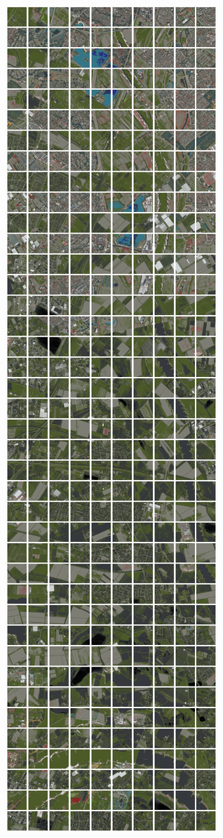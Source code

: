 <html>
<div>
<img src="https://github.com/HakkaTjakka/NL_TILE_MAP/blob/main/18/629/-1039/r.6290.-10390.png" height="44" width="44">
<img src="https://github.com/HakkaTjakka/NL_TILE_MAP/blob/main/18/629/-1039/r.6291.-10390.png" height="44" width="44">
<img src="https://github.com/HakkaTjakka/NL_TILE_MAP/blob/main/18/629/-1039/r.6292.-10390.png" height="44" width="44">
<img src="https://github.com/HakkaTjakka/NL_TILE_MAP/blob/main/18/629/-1039/r.6293.-10390.png" height="44" width="44">
<img src="https://github.com/HakkaTjakka/NL_TILE_MAP/blob/main/18/629/-1039/r.6294.-10390.png" height="44" width="44">
<img src="https://github.com/HakkaTjakka/NL_TILE_MAP/blob/main/18/629/-1039/r.6295.-10390.png" height="44" width="44">
<img src="https://github.com/HakkaTjakka/NL_TILE_MAP/blob/main/18/629/-1039/r.6296.-10390.png" height="44" width="44">
<img src="https://github.com/HakkaTjakka/NL_TILE_MAP/blob/main/18/629/-1039/r.6297.-10390.png" height="44" width="44">
<img src="https://github.com/HakkaTjakka/NL_TILE_MAP/blob/main/18/629/-1039/r.6298.-10390.png" height="44" width="44">
<img src="https://github.com/HakkaTjakka/NL_TILE_MAP/blob/main/18/629/-1039/r.6299.-10390.png" height="44" width="44">
<img src="https://github.com/HakkaTjakka/NL_TILE_MAP/blob/main/18/630/-1039/r.6300.-10390.png" height="44" width="44">
<img src="https://github.com/HakkaTjakka/NL_TILE_MAP/blob/main/18/630/-1039/r.6301.-10390.png" height="44" width="44">
<img src="https://github.com/HakkaTjakka/NL_TILE_MAP/blob/main/18/630/-1039/r.6302.-10390.png" height="44" width="44">
<img src="https://github.com/HakkaTjakka/NL_TILE_MAP/blob/main/18/630/-1039/r.6303.-10390.png" height="44" width="44">
<img src="https://github.com/HakkaTjakka/NL_TILE_MAP/blob/main/18/630/-1039/r.6304.-10390.png" height="44" width="44">
<img src="https://github.com/HakkaTjakka/NL_TILE_MAP/blob/main/18/630/-1039/r.6305.-10390.png" height="44" width="44">
<img src="https://github.com/HakkaTjakka/NL_TILE_MAP/blob/main/18/630/-1039/r.6306.-10390.png" height="44" width="44">
<img src="https://github.com/HakkaTjakka/NL_TILE_MAP/blob/main/18/630/-1039/r.6307.-10390.png" height="44" width="44">
<img src="https://github.com/HakkaTjakka/NL_TILE_MAP/blob/main/18/630/-1039/r.6308.-10390.png" height="44" width="44">
<img src="https://github.com/HakkaTjakka/NL_TILE_MAP/blob/main/18/630/-1039/r.6309.-10390.png" height="44" width="44">
<br>
<img src="https://github.com/HakkaTjakka/NL_TILE_MAP/blob/main/18/629/-1039/r.6290.-10389.png" height="44" width="44">
<img src="https://github.com/HakkaTjakka/NL_TILE_MAP/blob/main/18/629/-1039/r.6291.-10389.png" height="44" width="44">
<img src="https://github.com/HakkaTjakka/NL_TILE_MAP/blob/main/18/629/-1039/r.6292.-10389.png" height="44" width="44">
<img src="https://github.com/HakkaTjakka/NL_TILE_MAP/blob/main/18/629/-1039/r.6293.-10389.png" height="44" width="44">
<img src="https://github.com/HakkaTjakka/NL_TILE_MAP/blob/main/18/629/-1039/r.6294.-10389.png" height="44" width="44">
<img src="https://github.com/HakkaTjakka/NL_TILE_MAP/blob/main/18/629/-1039/r.6295.-10389.png" height="44" width="44">
<img src="https://github.com/HakkaTjakka/NL_TILE_MAP/blob/main/18/629/-1039/r.6296.-10389.png" height="44" width="44">
<img src="https://github.com/HakkaTjakka/NL_TILE_MAP/blob/main/18/629/-1039/r.6297.-10389.png" height="44" width="44">
<img src="https://github.com/HakkaTjakka/NL_TILE_MAP/blob/main/18/629/-1039/r.6298.-10389.png" height="44" width="44">
<img src="https://github.com/HakkaTjakka/NL_TILE_MAP/blob/main/18/629/-1039/r.6299.-10389.png" height="44" width="44">
<img src="https://github.com/HakkaTjakka/NL_TILE_MAP/blob/main/18/630/-1039/r.6300.-10389.png" height="44" width="44">
<img src="https://github.com/HakkaTjakka/NL_TILE_MAP/blob/main/18/630/-1039/r.6301.-10389.png" height="44" width="44">
<img src="https://github.com/HakkaTjakka/NL_TILE_MAP/blob/main/18/630/-1039/r.6302.-10389.png" height="44" width="44">
<img src="https://github.com/HakkaTjakka/NL_TILE_MAP/blob/main/18/630/-1039/r.6303.-10389.png" height="44" width="44">
<img src="https://github.com/HakkaTjakka/NL_TILE_MAP/blob/main/18/630/-1039/r.6304.-10389.png" height="44" width="44">
<img src="https://github.com/HakkaTjakka/NL_TILE_MAP/blob/main/18/630/-1039/r.6305.-10389.png" height="44" width="44">
<img src="https://github.com/HakkaTjakka/NL_TILE_MAP/blob/main/18/630/-1039/r.6306.-10389.png" height="44" width="44">
<img src="https://github.com/HakkaTjakka/NL_TILE_MAP/blob/main/18/630/-1039/r.6307.-10389.png" height="44" width="44">
<img src="https://github.com/HakkaTjakka/NL_TILE_MAP/blob/main/18/630/-1039/r.6308.-10389.png" height="44" width="44">
<img src="https://github.com/HakkaTjakka/NL_TILE_MAP/blob/main/18/630/-1039/r.6309.-10389.png" height="44" width="44">
<br>
<img src="https://github.com/HakkaTjakka/NL_TILE_MAP/blob/main/18/629/-1039/r.6290.-10388.png" height="44" width="44">
<img src="https://github.com/HakkaTjakka/NL_TILE_MAP/blob/main/18/629/-1039/r.6291.-10388.png" height="44" width="44">
<img src="https://github.com/HakkaTjakka/NL_TILE_MAP/blob/main/18/629/-1039/r.6292.-10388.png" height="44" width="44">
<img src="https://github.com/HakkaTjakka/NL_TILE_MAP/blob/main/18/629/-1039/r.6293.-10388.png" height="44" width="44">
<img src="https://github.com/HakkaTjakka/NL_TILE_MAP/blob/main/18/629/-1039/r.6294.-10388.png" height="44" width="44">
<img src="https://github.com/HakkaTjakka/NL_TILE_MAP/blob/main/18/629/-1039/r.6295.-10388.png" height="44" width="44">
<img src="https://github.com/HakkaTjakka/NL_TILE_MAP/blob/main/18/629/-1039/r.6296.-10388.png" height="44" width="44">
<img src="https://github.com/HakkaTjakka/NL_TILE_MAP/blob/main/18/629/-1039/r.6297.-10388.png" height="44" width="44">
<img src="https://github.com/HakkaTjakka/NL_TILE_MAP/blob/main/18/629/-1039/r.6298.-10388.png" height="44" width="44">
<img src="https://github.com/HakkaTjakka/NL_TILE_MAP/blob/main/18/629/-1039/r.6299.-10388.png" height="44" width="44">
<img src="https://github.com/HakkaTjakka/NL_TILE_MAP/blob/main/18/630/-1039/r.6300.-10388.png" height="44" width="44">
<img src="https://github.com/HakkaTjakka/NL_TILE_MAP/blob/main/18/630/-1039/r.6301.-10388.png" height="44" width="44">
<img src="https://github.com/HakkaTjakka/NL_TILE_MAP/blob/main/18/630/-1039/r.6302.-10388.png" height="44" width="44">
<img src="https://github.com/HakkaTjakka/NL_TILE_MAP/blob/main/18/630/-1039/r.6303.-10388.png" height="44" width="44">
<img src="https://github.com/HakkaTjakka/NL_TILE_MAP/blob/main/18/630/-1039/r.6304.-10388.png" height="44" width="44">
<img src="https://github.com/HakkaTjakka/NL_TILE_MAP/blob/main/18/630/-1039/r.6305.-10388.png" height="44" width="44">
<img src="https://github.com/HakkaTjakka/NL_TILE_MAP/blob/main/18/630/-1039/r.6306.-10388.png" height="44" width="44">
<img src="https://github.com/HakkaTjakka/NL_TILE_MAP/blob/main/18/630/-1039/r.6307.-10388.png" height="44" width="44">
<img src="https://github.com/HakkaTjakka/NL_TILE_MAP/blob/main/18/630/-1039/r.6308.-10388.png" height="44" width="44">
<img src="https://github.com/HakkaTjakka/NL_TILE_MAP/blob/main/18/630/-1039/r.6309.-10388.png" height="44" width="44">
<br>
<img src="https://github.com/HakkaTjakka/NL_TILE_MAP/blob/main/18/629/-1039/r.6290.-10387.png" height="44" width="44">
<img src="https://github.com/HakkaTjakka/NL_TILE_MAP/blob/main/18/629/-1039/r.6291.-10387.png" height="44" width="44">
<img src="https://github.com/HakkaTjakka/NL_TILE_MAP/blob/main/18/629/-1039/r.6292.-10387.png" height="44" width="44">
<img src="https://github.com/HakkaTjakka/NL_TILE_MAP/blob/main/18/629/-1039/r.6293.-10387.png" height="44" width="44">
<img src="https://github.com/HakkaTjakka/NL_TILE_MAP/blob/main/18/629/-1039/r.6294.-10387.png" height="44" width="44">
<img src="https://github.com/HakkaTjakka/NL_TILE_MAP/blob/main/18/629/-1039/r.6295.-10387.png" height="44" width="44">
<img src="https://github.com/HakkaTjakka/NL_TILE_MAP/blob/main/18/629/-1039/r.6296.-10387.png" height="44" width="44">
<img src="https://github.com/HakkaTjakka/NL_TILE_MAP/blob/main/18/629/-1039/r.6297.-10387.png" height="44" width="44">
<img src="https://github.com/HakkaTjakka/NL_TILE_MAP/blob/main/18/629/-1039/r.6298.-10387.png" height="44" width="44">
<img src="https://github.com/HakkaTjakka/NL_TILE_MAP/blob/main/18/629/-1039/r.6299.-10387.png" height="44" width="44">
<img src="https://github.com/HakkaTjakka/NL_TILE_MAP/blob/main/18/630/-1039/r.6300.-10387.png" height="44" width="44">
<img src="https://github.com/HakkaTjakka/NL_TILE_MAP/blob/main/18/630/-1039/r.6301.-10387.png" height="44" width="44">
<img src="https://github.com/HakkaTjakka/NL_TILE_MAP/blob/main/18/630/-1039/r.6302.-10387.png" height="44" width="44">
<img src="https://github.com/HakkaTjakka/NL_TILE_MAP/blob/main/18/630/-1039/r.6303.-10387.png" height="44" width="44">
<img src="https://github.com/HakkaTjakka/NL_TILE_MAP/blob/main/18/630/-1039/r.6304.-10387.png" height="44" width="44">
<img src="https://github.com/HakkaTjakka/NL_TILE_MAP/blob/main/18/630/-1039/r.6305.-10387.png" height="44" width="44">
<img src="https://github.com/HakkaTjakka/NL_TILE_MAP/blob/main/18/630/-1039/r.6306.-10387.png" height="44" width="44">
<img src="https://github.com/HakkaTjakka/NL_TILE_MAP/blob/main/18/630/-1039/r.6307.-10387.png" height="44" width="44">
<img src="https://github.com/HakkaTjakka/NL_TILE_MAP/blob/main/18/630/-1039/r.6308.-10387.png" height="44" width="44">
<img src="https://github.com/HakkaTjakka/NL_TILE_MAP/blob/main/18/630/-1039/r.6309.-10387.png" height="44" width="44">
<br>
<img src="https://github.com/HakkaTjakka/NL_TILE_MAP/blob/main/18/629/-1039/r.6290.-10386.png" height="44" width="44">
<img src="https://github.com/HakkaTjakka/NL_TILE_MAP/blob/main/18/629/-1039/r.6291.-10386.png" height="44" width="44">
<img src="https://github.com/HakkaTjakka/NL_TILE_MAP/blob/main/18/629/-1039/r.6292.-10386.png" height="44" width="44">
<img src="https://github.com/HakkaTjakka/NL_TILE_MAP/blob/main/18/629/-1039/r.6293.-10386.png" height="44" width="44">
<img src="https://github.com/HakkaTjakka/NL_TILE_MAP/blob/main/18/629/-1039/r.6294.-10386.png" height="44" width="44">
<img src="https://github.com/HakkaTjakka/NL_TILE_MAP/blob/main/18/629/-1039/r.6295.-10386.png" height="44" width="44">
<img src="https://github.com/HakkaTjakka/NL_TILE_MAP/blob/main/18/629/-1039/r.6296.-10386.png" height="44" width="44">
<img src="https://github.com/HakkaTjakka/NL_TILE_MAP/blob/main/18/629/-1039/r.6297.-10386.png" height="44" width="44">
<img src="https://github.com/HakkaTjakka/NL_TILE_MAP/blob/main/18/629/-1039/r.6298.-10386.png" height="44" width="44">
<img src="https://github.com/HakkaTjakka/NL_TILE_MAP/blob/main/18/629/-1039/r.6299.-10386.png" height="44" width="44">
<img src="https://github.com/HakkaTjakka/NL_TILE_MAP/blob/main/18/630/-1039/r.6300.-10386.png" height="44" width="44">
<img src="https://github.com/HakkaTjakka/NL_TILE_MAP/blob/main/18/630/-1039/r.6301.-10386.png" height="44" width="44">
<img src="https://github.com/HakkaTjakka/NL_TILE_MAP/blob/main/18/630/-1039/r.6302.-10386.png" height="44" width="44">
<img src="https://github.com/HakkaTjakka/NL_TILE_MAP/blob/main/18/630/-1039/r.6303.-10386.png" height="44" width="44">
<img src="https://github.com/HakkaTjakka/NL_TILE_MAP/blob/main/18/630/-1039/r.6304.-10386.png" height="44" width="44">
<img src="https://github.com/HakkaTjakka/NL_TILE_MAP/blob/main/18/630/-1039/r.6305.-10386.png" height="44" width="44">
<img src="https://github.com/HakkaTjakka/NL_TILE_MAP/blob/main/18/630/-1039/r.6306.-10386.png" height="44" width="44">
<img src="https://github.com/HakkaTjakka/NL_TILE_MAP/blob/main/18/630/-1039/r.6307.-10386.png" height="44" width="44">
<img src="https://github.com/HakkaTjakka/NL_TILE_MAP/blob/main/18/630/-1039/r.6308.-10386.png" height="44" width="44">
<img src="https://github.com/HakkaTjakka/NL_TILE_MAP/blob/main/18/630/-1039/r.6309.-10386.png" height="44" width="44">
<br>
<img src="https://github.com/HakkaTjakka/NL_TILE_MAP/blob/main/18/629/-1039/r.6290.-10385.png" height="44" width="44">
<img src="https://github.com/HakkaTjakka/NL_TILE_MAP/blob/main/18/629/-1039/r.6291.-10385.png" height="44" width="44">
<img src="https://github.com/HakkaTjakka/NL_TILE_MAP/blob/main/18/629/-1039/r.6292.-10385.png" height="44" width="44">
<img src="https://github.com/HakkaTjakka/NL_TILE_MAP/blob/main/18/629/-1039/r.6293.-10385.png" height="44" width="44">
<img src="https://github.com/HakkaTjakka/NL_TILE_MAP/blob/main/18/629/-1039/r.6294.-10385.png" height="44" width="44">
<img src="https://github.com/HakkaTjakka/NL_TILE_MAP/blob/main/18/629/-1039/r.6295.-10385.png" height="44" width="44">
<img src="https://github.com/HakkaTjakka/NL_TILE_MAP/blob/main/18/629/-1039/r.6296.-10385.png" height="44" width="44">
<img src="https://github.com/HakkaTjakka/NL_TILE_MAP/blob/main/18/629/-1039/r.6297.-10385.png" height="44" width="44">
<img src="https://github.com/HakkaTjakka/NL_TILE_MAP/blob/main/18/629/-1039/r.6298.-10385.png" height="44" width="44">
<img src="https://github.com/HakkaTjakka/NL_TILE_MAP/blob/main/18/629/-1039/r.6299.-10385.png" height="44" width="44">
<img src="https://github.com/HakkaTjakka/NL_TILE_MAP/blob/main/18/630/-1039/r.6300.-10385.png" height="44" width="44">
<img src="https://github.com/HakkaTjakka/NL_TILE_MAP/blob/main/18/630/-1039/r.6301.-10385.png" height="44" width="44">
<img src="https://github.com/HakkaTjakka/NL_TILE_MAP/blob/main/18/630/-1039/r.6302.-10385.png" height="44" width="44">
<img src="https://github.com/HakkaTjakka/NL_TILE_MAP/blob/main/18/630/-1039/r.6303.-10385.png" height="44" width="44">
<img src="https://github.com/HakkaTjakka/NL_TILE_MAP/blob/main/18/630/-1039/r.6304.-10385.png" height="44" width="44">
<img src="https://github.com/HakkaTjakka/NL_TILE_MAP/blob/main/18/630/-1039/r.6305.-10385.png" height="44" width="44">
<img src="https://github.com/HakkaTjakka/NL_TILE_MAP/blob/main/18/630/-1039/r.6306.-10385.png" height="44" width="44">
<img src="https://github.com/HakkaTjakka/NL_TILE_MAP/blob/main/18/630/-1039/r.6307.-10385.png" height="44" width="44">
<img src="https://github.com/HakkaTjakka/NL_TILE_MAP/blob/main/18/630/-1039/r.6308.-10385.png" height="44" width="44">
<img src="https://github.com/HakkaTjakka/NL_TILE_MAP/blob/main/18/630/-1039/r.6309.-10385.png" height="44" width="44">
<br>
<img src="https://github.com/HakkaTjakka/NL_TILE_MAP/blob/main/18/629/-1039/r.6290.-10384.png" height="44" width="44">
<img src="https://github.com/HakkaTjakka/NL_TILE_MAP/blob/main/18/629/-1039/r.6291.-10384.png" height="44" width="44">
<img src="https://github.com/HakkaTjakka/NL_TILE_MAP/blob/main/18/629/-1039/r.6292.-10384.png" height="44" width="44">
<img src="https://github.com/HakkaTjakka/NL_TILE_MAP/blob/main/18/629/-1039/r.6293.-10384.png" height="44" width="44">
<img src="https://github.com/HakkaTjakka/NL_TILE_MAP/blob/main/18/629/-1039/r.6294.-10384.png" height="44" width="44">
<img src="https://github.com/HakkaTjakka/NL_TILE_MAP/blob/main/18/629/-1039/r.6295.-10384.png" height="44" width="44">
<img src="https://github.com/HakkaTjakka/NL_TILE_MAP/blob/main/18/629/-1039/r.6296.-10384.png" height="44" width="44">
<img src="https://github.com/HakkaTjakka/NL_TILE_MAP/blob/main/18/629/-1039/r.6297.-10384.png" height="44" width="44">
<img src="https://github.com/HakkaTjakka/NL_TILE_MAP/blob/main/18/629/-1039/r.6298.-10384.png" height="44" width="44">
<img src="https://github.com/HakkaTjakka/NL_TILE_MAP/blob/main/18/629/-1039/r.6299.-10384.png" height="44" width="44">
<img src="https://github.com/HakkaTjakka/NL_TILE_MAP/blob/main/18/630/-1039/r.6300.-10384.png" height="44" width="44">
<img src="https://github.com/HakkaTjakka/NL_TILE_MAP/blob/main/18/630/-1039/r.6301.-10384.png" height="44" width="44">
<img src="https://github.com/HakkaTjakka/NL_TILE_MAP/blob/main/18/630/-1039/r.6302.-10384.png" height="44" width="44">
<img src="https://github.com/HakkaTjakka/NL_TILE_MAP/blob/main/18/630/-1039/r.6303.-10384.png" height="44" width="44">
<img src="https://github.com/HakkaTjakka/NL_TILE_MAP/blob/main/18/630/-1039/r.6304.-10384.png" height="44" width="44">
<img src="https://github.com/HakkaTjakka/NL_TILE_MAP/blob/main/18/630/-1039/r.6305.-10384.png" height="44" width="44">
<img src="https://github.com/HakkaTjakka/NL_TILE_MAP/blob/main/18/630/-1039/r.6306.-10384.png" height="44" width="44">
<img src="https://github.com/HakkaTjakka/NL_TILE_MAP/blob/main/18/630/-1039/r.6307.-10384.png" height="44" width="44">
<img src="https://github.com/HakkaTjakka/NL_TILE_MAP/blob/main/18/630/-1039/r.6308.-10384.png" height="44" width="44">
<img src="https://github.com/HakkaTjakka/NL_TILE_MAP/blob/main/18/630/-1039/r.6309.-10384.png" height="44" width="44">
<br>
<img src="https://github.com/HakkaTjakka/NL_TILE_MAP/blob/main/18/629/-1039/r.6290.-10383.png" height="44" width="44">
<img src="https://github.com/HakkaTjakka/NL_TILE_MAP/blob/main/18/629/-1039/r.6291.-10383.png" height="44" width="44">
<img src="https://github.com/HakkaTjakka/NL_TILE_MAP/blob/main/18/629/-1039/r.6292.-10383.png" height="44" width="44">
<img src="https://github.com/HakkaTjakka/NL_TILE_MAP/blob/main/18/629/-1039/r.6293.-10383.png" height="44" width="44">
<img src="https://github.com/HakkaTjakka/NL_TILE_MAP/blob/main/18/629/-1039/r.6294.-10383.png" height="44" width="44">
<img src="https://github.com/HakkaTjakka/NL_TILE_MAP/blob/main/18/629/-1039/r.6295.-10383.png" height="44" width="44">
<img src="https://github.com/HakkaTjakka/NL_TILE_MAP/blob/main/18/629/-1039/r.6296.-10383.png" height="44" width="44">
<img src="https://github.com/HakkaTjakka/NL_TILE_MAP/blob/main/18/629/-1039/r.6297.-10383.png" height="44" width="44">
<img src="https://github.com/HakkaTjakka/NL_TILE_MAP/blob/main/18/629/-1039/r.6298.-10383.png" height="44" width="44">
<img src="https://github.com/HakkaTjakka/NL_TILE_MAP/blob/main/18/629/-1039/r.6299.-10383.png" height="44" width="44">
<img src="https://github.com/HakkaTjakka/NL_TILE_MAP/blob/main/18/630/-1039/r.6300.-10383.png" height="44" width="44">
<img src="https://github.com/HakkaTjakka/NL_TILE_MAP/blob/main/18/630/-1039/r.6301.-10383.png" height="44" width="44">
<img src="https://github.com/HakkaTjakka/NL_TILE_MAP/blob/main/18/630/-1039/r.6302.-10383.png" height="44" width="44">
<img src="https://github.com/HakkaTjakka/NL_TILE_MAP/blob/main/18/630/-1039/r.6303.-10383.png" height="44" width="44">
<img src="https://github.com/HakkaTjakka/NL_TILE_MAP/blob/main/18/630/-1039/r.6304.-10383.png" height="44" width="44">
<img src="https://github.com/HakkaTjakka/NL_TILE_MAP/blob/main/18/630/-1039/r.6305.-10383.png" height="44" width="44">
<img src="https://github.com/HakkaTjakka/NL_TILE_MAP/blob/main/18/630/-1039/r.6306.-10383.png" height="44" width="44">
<img src="https://github.com/HakkaTjakka/NL_TILE_MAP/blob/main/18/630/-1039/r.6307.-10383.png" height="44" width="44">
<img src="https://github.com/HakkaTjakka/NL_TILE_MAP/blob/main/18/630/-1039/r.6308.-10383.png" height="44" width="44">
<img src="https://github.com/HakkaTjakka/NL_TILE_MAP/blob/main/18/630/-1039/r.6309.-10383.png" height="44" width="44">
<br>
<img src="https://github.com/HakkaTjakka/NL_TILE_MAP/blob/main/18/629/-1039/r.6290.-10382.png" height="44" width="44">
<img src="https://github.com/HakkaTjakka/NL_TILE_MAP/blob/main/18/629/-1039/r.6291.-10382.png" height="44" width="44">
<img src="https://github.com/HakkaTjakka/NL_TILE_MAP/blob/main/18/629/-1039/r.6292.-10382.png" height="44" width="44">
<img src="https://github.com/HakkaTjakka/NL_TILE_MAP/blob/main/18/629/-1039/r.6293.-10382.png" height="44" width="44">
<img src="https://github.com/HakkaTjakka/NL_TILE_MAP/blob/main/18/629/-1039/r.6294.-10382.png" height="44" width="44">
<img src="https://github.com/HakkaTjakka/NL_TILE_MAP/blob/main/18/629/-1039/r.6295.-10382.png" height="44" width="44">
<img src="https://github.com/HakkaTjakka/NL_TILE_MAP/blob/main/18/629/-1039/r.6296.-10382.png" height="44" width="44">
<img src="https://github.com/HakkaTjakka/NL_TILE_MAP/blob/main/18/629/-1039/r.6297.-10382.png" height="44" width="44">
<img src="https://github.com/HakkaTjakka/NL_TILE_MAP/blob/main/18/629/-1039/r.6298.-10382.png" height="44" width="44">
<img src="https://github.com/HakkaTjakka/NL_TILE_MAP/blob/main/18/629/-1039/r.6299.-10382.png" height="44" width="44">
<img src="https://github.com/HakkaTjakka/NL_TILE_MAP/blob/main/18/630/-1039/r.6300.-10382.png" height="44" width="44">
<img src="https://github.com/HakkaTjakka/NL_TILE_MAP/blob/main/18/630/-1039/r.6301.-10382.png" height="44" width="44">
<img src="https://github.com/HakkaTjakka/NL_TILE_MAP/blob/main/18/630/-1039/r.6302.-10382.png" height="44" width="44">
<img src="https://github.com/HakkaTjakka/NL_TILE_MAP/blob/main/18/630/-1039/r.6303.-10382.png" height="44" width="44">
<img src="https://github.com/HakkaTjakka/NL_TILE_MAP/blob/main/18/630/-1039/r.6304.-10382.png" height="44" width="44">
<img src="https://github.com/HakkaTjakka/NL_TILE_MAP/blob/main/18/630/-1039/r.6305.-10382.png" height="44" width="44">
<img src="https://github.com/HakkaTjakka/NL_TILE_MAP/blob/main/18/630/-1039/r.6306.-10382.png" height="44" width="44">
<img src="https://github.com/HakkaTjakka/NL_TILE_MAP/blob/main/18/630/-1039/r.6307.-10382.png" height="44" width="44">
<img src="https://github.com/HakkaTjakka/NL_TILE_MAP/blob/main/18/630/-1039/r.6308.-10382.png" height="44" width="44">
<img src="https://github.com/HakkaTjakka/NL_TILE_MAP/blob/main/18/630/-1039/r.6309.-10382.png" height="44" width="44">
<br>
<img src="https://github.com/HakkaTjakka/NL_TILE_MAP/blob/main/18/629/-1039/r.6290.-10381.png" height="44" width="44">
<img src="https://github.com/HakkaTjakka/NL_TILE_MAP/blob/main/18/629/-1039/r.6291.-10381.png" height="44" width="44">
<img src="https://github.com/HakkaTjakka/NL_TILE_MAP/blob/main/18/629/-1039/r.6292.-10381.png" height="44" width="44">
<img src="https://github.com/HakkaTjakka/NL_TILE_MAP/blob/main/18/629/-1039/r.6293.-10381.png" height="44" width="44">
<img src="https://github.com/HakkaTjakka/NL_TILE_MAP/blob/main/18/629/-1039/r.6294.-10381.png" height="44" width="44">
<img src="https://github.com/HakkaTjakka/NL_TILE_MAP/blob/main/18/629/-1039/r.6295.-10381.png" height="44" width="44">
<img src="https://github.com/HakkaTjakka/NL_TILE_MAP/blob/main/18/629/-1039/r.6296.-10381.png" height="44" width="44">
<img src="https://github.com/HakkaTjakka/NL_TILE_MAP/blob/main/18/629/-1039/r.6297.-10381.png" height="44" width="44">
<img src="https://github.com/HakkaTjakka/NL_TILE_MAP/blob/main/18/629/-1039/r.6298.-10381.png" height="44" width="44">
<img src="https://github.com/HakkaTjakka/NL_TILE_MAP/blob/main/18/629/-1039/r.6299.-10381.png" height="44" width="44">
<img src="https://github.com/HakkaTjakka/NL_TILE_MAP/blob/main/18/630/-1039/r.6300.-10381.png" height="44" width="44">
<img src="https://github.com/HakkaTjakka/NL_TILE_MAP/blob/main/18/630/-1039/r.6301.-10381.png" height="44" width="44">
<img src="https://github.com/HakkaTjakka/NL_TILE_MAP/blob/main/18/630/-1039/r.6302.-10381.png" height="44" width="44">
<img src="https://github.com/HakkaTjakka/NL_TILE_MAP/blob/main/18/630/-1039/r.6303.-10381.png" height="44" width="44">
<img src="https://github.com/HakkaTjakka/NL_TILE_MAP/blob/main/18/630/-1039/r.6304.-10381.png" height="44" width="44">
<img src="https://github.com/HakkaTjakka/NL_TILE_MAP/blob/main/18/630/-1039/r.6305.-10381.png" height="44" width="44">
<img src="https://github.com/HakkaTjakka/NL_TILE_MAP/blob/main/18/630/-1039/r.6306.-10381.png" height="44" width="44">
<img src="https://github.com/HakkaTjakka/NL_TILE_MAP/blob/main/18/630/-1039/r.6307.-10381.png" height="44" width="44">
<img src="https://github.com/HakkaTjakka/NL_TILE_MAP/blob/main/18/630/-1039/r.6308.-10381.png" height="44" width="44">
<img src="https://github.com/HakkaTjakka/NL_TILE_MAP/blob/main/18/630/-1039/r.6309.-10381.png" height="44" width="44">
<br>
<img src="https://github.com/HakkaTjakka/NL_TILE_MAP/blob/main/18/629/-1038/r.6290.-10380.png" height="44" width="44">
<img src="https://github.com/HakkaTjakka/NL_TILE_MAP/blob/main/18/629/-1038/r.6291.-10380.png" height="44" width="44">
<img src="https://github.com/HakkaTjakka/NL_TILE_MAP/blob/main/18/629/-1038/r.6292.-10380.png" height="44" width="44">
<img src="https://github.com/HakkaTjakka/NL_TILE_MAP/blob/main/18/629/-1038/r.6293.-10380.png" height="44" width="44">
<img src="https://github.com/HakkaTjakka/NL_TILE_MAP/blob/main/18/629/-1038/r.6294.-10380.png" height="44" width="44">
<img src="https://github.com/HakkaTjakka/NL_TILE_MAP/blob/main/18/629/-1038/r.6295.-10380.png" height="44" width="44">
<img src="https://github.com/HakkaTjakka/NL_TILE_MAP/blob/main/18/629/-1038/r.6296.-10380.png" height="44" width="44">
<img src="https://github.com/HakkaTjakka/NL_TILE_MAP/blob/main/18/629/-1038/r.6297.-10380.png" height="44" width="44">
<img src="https://github.com/HakkaTjakka/NL_TILE_MAP/blob/main/18/629/-1038/r.6298.-10380.png" height="44" width="44">
<img src="https://github.com/HakkaTjakka/NL_TILE_MAP/blob/main/18/629/-1038/r.6299.-10380.png" height="44" width="44">
<img src="https://github.com/HakkaTjakka/NL_TILE_MAP/blob/main/18/630/-1038/r.6300.-10380.png" height="44" width="44">
<img src="https://github.com/HakkaTjakka/NL_TILE_MAP/blob/main/18/630/-1038/r.6301.-10380.png" height="44" width="44">
<img src="https://github.com/HakkaTjakka/NL_TILE_MAP/blob/main/18/630/-1038/r.6302.-10380.png" height="44" width="44">
<img src="https://github.com/HakkaTjakka/NL_TILE_MAP/blob/main/18/630/-1038/r.6303.-10380.png" height="44" width="44">
<img src="https://github.com/HakkaTjakka/NL_TILE_MAP/blob/main/18/630/-1038/r.6304.-10380.png" height="44" width="44">
<img src="https://github.com/HakkaTjakka/NL_TILE_MAP/blob/main/18/630/-1038/r.6305.-10380.png" height="44" width="44">
<img src="https://github.com/HakkaTjakka/NL_TILE_MAP/blob/main/18/630/-1038/r.6306.-10380.png" height="44" width="44">
<img src="https://github.com/HakkaTjakka/NL_TILE_MAP/blob/main/18/630/-1038/r.6307.-10380.png" height="44" width="44">
<img src="https://github.com/HakkaTjakka/NL_TILE_MAP/blob/main/18/630/-1038/r.6308.-10380.png" height="44" width="44">
<img src="https://github.com/HakkaTjakka/NL_TILE_MAP/blob/main/18/630/-1038/r.6309.-10380.png" height="44" width="44">
<br>
<img src="https://github.com/HakkaTjakka/NL_TILE_MAP/blob/main/18/629/-1038/r.6290.-10379.png" height="44" width="44">
<img src="https://github.com/HakkaTjakka/NL_TILE_MAP/blob/main/18/629/-1038/r.6291.-10379.png" height="44" width="44">
<img src="https://github.com/HakkaTjakka/NL_TILE_MAP/blob/main/18/629/-1038/r.6292.-10379.png" height="44" width="44">
<img src="https://github.com/HakkaTjakka/NL_TILE_MAP/blob/main/18/629/-1038/r.6293.-10379.png" height="44" width="44">
<img src="https://github.com/HakkaTjakka/NL_TILE_MAP/blob/main/18/629/-1038/r.6294.-10379.png" height="44" width="44">
<img src="https://github.com/HakkaTjakka/NL_TILE_MAP/blob/main/18/629/-1038/r.6295.-10379.png" height="44" width="44">
<img src="https://github.com/HakkaTjakka/NL_TILE_MAP/blob/main/18/629/-1038/r.6296.-10379.png" height="44" width="44">
<img src="https://github.com/HakkaTjakka/NL_TILE_MAP/blob/main/18/629/-1038/r.6297.-10379.png" height="44" width="44">
<img src="https://github.com/HakkaTjakka/NL_TILE_MAP/blob/main/18/629/-1038/r.6298.-10379.png" height="44" width="44">
<img src="https://github.com/HakkaTjakka/NL_TILE_MAP/blob/main/18/629/-1038/r.6299.-10379.png" height="44" width="44">
<img src="https://github.com/HakkaTjakka/NL_TILE_MAP/blob/main/18/630/-1038/r.6300.-10379.png" height="44" width="44">
<img src="https://github.com/HakkaTjakka/NL_TILE_MAP/blob/main/18/630/-1038/r.6301.-10379.png" height="44" width="44">
<img src="https://github.com/HakkaTjakka/NL_TILE_MAP/blob/main/18/630/-1038/r.6302.-10379.png" height="44" width="44">
<img src="https://github.com/HakkaTjakka/NL_TILE_MAP/blob/main/18/630/-1038/r.6303.-10379.png" height="44" width="44">
<img src="https://github.com/HakkaTjakka/NL_TILE_MAP/blob/main/18/630/-1038/r.6304.-10379.png" height="44" width="44">
<img src="https://github.com/HakkaTjakka/NL_TILE_MAP/blob/main/18/630/-1038/r.6305.-10379.png" height="44" width="44">
<img src="https://github.com/HakkaTjakka/NL_TILE_MAP/blob/main/18/630/-1038/r.6306.-10379.png" height="44" width="44">
<img src="https://github.com/HakkaTjakka/NL_TILE_MAP/blob/main/18/630/-1038/r.6307.-10379.png" height="44" width="44">
<img src="https://github.com/HakkaTjakka/NL_TILE_MAP/blob/main/18/630/-1038/r.6308.-10379.png" height="44" width="44">
<img src="https://github.com/HakkaTjakka/NL_TILE_MAP/blob/main/18/630/-1038/r.6309.-10379.png" height="44" width="44">
<br>
<img src="https://github.com/HakkaTjakka/NL_TILE_MAP/blob/main/18/629/-1038/r.6290.-10378.png" height="44" width="44">
<img src="https://github.com/HakkaTjakka/NL_TILE_MAP/blob/main/18/629/-1038/r.6291.-10378.png" height="44" width="44">
<img src="https://github.com/HakkaTjakka/NL_TILE_MAP/blob/main/18/629/-1038/r.6292.-10378.png" height="44" width="44">
<img src="https://github.com/HakkaTjakka/NL_TILE_MAP/blob/main/18/629/-1038/r.6293.-10378.png" height="44" width="44">
<img src="https://github.com/HakkaTjakka/NL_TILE_MAP/blob/main/18/629/-1038/r.6294.-10378.png" height="44" width="44">
<img src="https://github.com/HakkaTjakka/NL_TILE_MAP/blob/main/18/629/-1038/r.6295.-10378.png" height="44" width="44">
<img src="https://github.com/HakkaTjakka/NL_TILE_MAP/blob/main/18/629/-1038/r.6296.-10378.png" height="44" width="44">
<img src="https://github.com/HakkaTjakka/NL_TILE_MAP/blob/main/18/629/-1038/r.6297.-10378.png" height="44" width="44">
<img src="https://github.com/HakkaTjakka/NL_TILE_MAP/blob/main/18/629/-1038/r.6298.-10378.png" height="44" width="44">
<img src="https://github.com/HakkaTjakka/NL_TILE_MAP/blob/main/18/629/-1038/r.6299.-10378.png" height="44" width="44">
<img src="https://github.com/HakkaTjakka/NL_TILE_MAP/blob/main/18/630/-1038/r.6300.-10378.png" height="44" width="44">
<img src="https://github.com/HakkaTjakka/NL_TILE_MAP/blob/main/18/630/-1038/r.6301.-10378.png" height="44" width="44">
<img src="https://github.com/HakkaTjakka/NL_TILE_MAP/blob/main/18/630/-1038/r.6302.-10378.png" height="44" width="44">
<img src="https://github.com/HakkaTjakka/NL_TILE_MAP/blob/main/18/630/-1038/r.6303.-10378.png" height="44" width="44">
<img src="https://github.com/HakkaTjakka/NL_TILE_MAP/blob/main/18/630/-1038/r.6304.-10378.png" height="44" width="44">
<img src="https://github.com/HakkaTjakka/NL_TILE_MAP/blob/main/18/630/-1038/r.6305.-10378.png" height="44" width="44">
<img src="https://github.com/HakkaTjakka/NL_TILE_MAP/blob/main/18/630/-1038/r.6306.-10378.png" height="44" width="44">
<img src="https://github.com/HakkaTjakka/NL_TILE_MAP/blob/main/18/630/-1038/r.6307.-10378.png" height="44" width="44">
<img src="https://github.com/HakkaTjakka/NL_TILE_MAP/blob/main/18/630/-1038/r.6308.-10378.png" height="44" width="44">
<img src="https://github.com/HakkaTjakka/NL_TILE_MAP/blob/main/18/630/-1038/r.6309.-10378.png" height="44" width="44">
<br>
<img src="https://github.com/HakkaTjakka/NL_TILE_MAP/blob/main/18/629/-1038/r.6290.-10377.png" height="44" width="44">
<img src="https://github.com/HakkaTjakka/NL_TILE_MAP/blob/main/18/629/-1038/r.6291.-10377.png" height="44" width="44">
<img src="https://github.com/HakkaTjakka/NL_TILE_MAP/blob/main/18/629/-1038/r.6292.-10377.png" height="44" width="44">
<img src="https://github.com/HakkaTjakka/NL_TILE_MAP/blob/main/18/629/-1038/r.6293.-10377.png" height="44" width="44">
<img src="https://github.com/HakkaTjakka/NL_TILE_MAP/blob/main/18/629/-1038/r.6294.-10377.png" height="44" width="44">
<img src="https://github.com/HakkaTjakka/NL_TILE_MAP/blob/main/18/629/-1038/r.6295.-10377.png" height="44" width="44">
<img src="https://github.com/HakkaTjakka/NL_TILE_MAP/blob/main/18/629/-1038/r.6296.-10377.png" height="44" width="44">
<img src="https://github.com/HakkaTjakka/NL_TILE_MAP/blob/main/18/629/-1038/r.6297.-10377.png" height="44" width="44">
<img src="https://github.com/HakkaTjakka/NL_TILE_MAP/blob/main/18/629/-1038/r.6298.-10377.png" height="44" width="44">
<img src="https://github.com/HakkaTjakka/NL_TILE_MAP/blob/main/18/629/-1038/r.6299.-10377.png" height="44" width="44">
<img src="https://github.com/HakkaTjakka/NL_TILE_MAP/blob/main/18/630/-1038/r.6300.-10377.png" height="44" width="44">
<img src="https://github.com/HakkaTjakka/NL_TILE_MAP/blob/main/18/630/-1038/r.6301.-10377.png" height="44" width="44">
<img src="https://github.com/HakkaTjakka/NL_TILE_MAP/blob/main/18/630/-1038/r.6302.-10377.png" height="44" width="44">
<img src="https://github.com/HakkaTjakka/NL_TILE_MAP/blob/main/18/630/-1038/r.6303.-10377.png" height="44" width="44">
<img src="https://github.com/HakkaTjakka/NL_TILE_MAP/blob/main/18/630/-1038/r.6304.-10377.png" height="44" width="44">
<img src="https://github.com/HakkaTjakka/NL_TILE_MAP/blob/main/18/630/-1038/r.6305.-10377.png" height="44" width="44">
<img src="https://github.com/HakkaTjakka/NL_TILE_MAP/blob/main/18/630/-1038/r.6306.-10377.png" height="44" width="44">
<img src="https://github.com/HakkaTjakka/NL_TILE_MAP/blob/main/18/630/-1038/r.6307.-10377.png" height="44" width="44">
<img src="https://github.com/HakkaTjakka/NL_TILE_MAP/blob/main/18/630/-1038/r.6308.-10377.png" height="44" width="44">
<img src="https://github.com/HakkaTjakka/NL_TILE_MAP/blob/main/18/630/-1038/r.6309.-10377.png" height="44" width="44">
<br>
<img src="https://github.com/HakkaTjakka/NL_TILE_MAP/blob/main/18/629/-1038/r.6290.-10376.png" height="44" width="44">
<img src="https://github.com/HakkaTjakka/NL_TILE_MAP/blob/main/18/629/-1038/r.6291.-10376.png" height="44" width="44">
<img src="https://github.com/HakkaTjakka/NL_TILE_MAP/blob/main/18/629/-1038/r.6292.-10376.png" height="44" width="44">
<img src="https://github.com/HakkaTjakka/NL_TILE_MAP/blob/main/18/629/-1038/r.6293.-10376.png" height="44" width="44">
<img src="https://github.com/HakkaTjakka/NL_TILE_MAP/blob/main/18/629/-1038/r.6294.-10376.png" height="44" width="44">
<img src="https://github.com/HakkaTjakka/NL_TILE_MAP/blob/main/18/629/-1038/r.6295.-10376.png" height="44" width="44">
<img src="https://github.com/HakkaTjakka/NL_TILE_MAP/blob/main/18/629/-1038/r.6296.-10376.png" height="44" width="44">
<img src="https://github.com/HakkaTjakka/NL_TILE_MAP/blob/main/18/629/-1038/r.6297.-10376.png" height="44" width="44">
<img src="https://github.com/HakkaTjakka/NL_TILE_MAP/blob/main/18/629/-1038/r.6298.-10376.png" height="44" width="44">
<img src="https://github.com/HakkaTjakka/NL_TILE_MAP/blob/main/18/629/-1038/r.6299.-10376.png" height="44" width="44">
<img src="https://github.com/HakkaTjakka/NL_TILE_MAP/blob/main/18/630/-1038/r.6300.-10376.png" height="44" width="44">
<img src="https://github.com/HakkaTjakka/NL_TILE_MAP/blob/main/18/630/-1038/r.6301.-10376.png" height="44" width="44">
<img src="https://github.com/HakkaTjakka/NL_TILE_MAP/blob/main/18/630/-1038/r.6302.-10376.png" height="44" width="44">
<img src="https://github.com/HakkaTjakka/NL_TILE_MAP/blob/main/18/630/-1038/r.6303.-10376.png" height="44" width="44">
<img src="https://github.com/HakkaTjakka/NL_TILE_MAP/blob/main/18/630/-1038/r.6304.-10376.png" height="44" width="44">
<img src="https://github.com/HakkaTjakka/NL_TILE_MAP/blob/main/18/630/-1038/r.6305.-10376.png" height="44" width="44">
<img src="https://github.com/HakkaTjakka/NL_TILE_MAP/blob/main/18/630/-1038/r.6306.-10376.png" height="44" width="44">
<img src="https://github.com/HakkaTjakka/NL_TILE_MAP/blob/main/18/630/-1038/r.6307.-10376.png" height="44" width="44">
<img src="https://github.com/HakkaTjakka/NL_TILE_MAP/blob/main/18/630/-1038/r.6308.-10376.png" height="44" width="44">
<img src="https://github.com/HakkaTjakka/NL_TILE_MAP/blob/main/18/630/-1038/r.6309.-10376.png" height="44" width="44">
<br>
<img src="https://github.com/HakkaTjakka/NL_TILE_MAP/blob/main/18/629/-1038/r.6290.-10375.png" height="44" width="44">
<img src="https://github.com/HakkaTjakka/NL_TILE_MAP/blob/main/18/629/-1038/r.6291.-10375.png" height="44" width="44">
<img src="https://github.com/HakkaTjakka/NL_TILE_MAP/blob/main/18/629/-1038/r.6292.-10375.png" height="44" width="44">
<img src="https://github.com/HakkaTjakka/NL_TILE_MAP/blob/main/18/629/-1038/r.6293.-10375.png" height="44" width="44">
<img src="https://github.com/HakkaTjakka/NL_TILE_MAP/blob/main/18/629/-1038/r.6294.-10375.png" height="44" width="44">
<img src="https://github.com/HakkaTjakka/NL_TILE_MAP/blob/main/18/629/-1038/r.6295.-10375.png" height="44" width="44">
<img src="https://github.com/HakkaTjakka/NL_TILE_MAP/blob/main/18/629/-1038/r.6296.-10375.png" height="44" width="44">
<img src="https://github.com/HakkaTjakka/NL_TILE_MAP/blob/main/18/629/-1038/r.6297.-10375.png" height="44" width="44">
<img src="https://github.com/HakkaTjakka/NL_TILE_MAP/blob/main/18/629/-1038/r.6298.-10375.png" height="44" width="44">
<img src="https://github.com/HakkaTjakka/NL_TILE_MAP/blob/main/18/629/-1038/r.6299.-10375.png" height="44" width="44">
<img src="https://github.com/HakkaTjakka/NL_TILE_MAP/blob/main/18/630/-1038/r.6300.-10375.png" height="44" width="44">
<img src="https://github.com/HakkaTjakka/NL_TILE_MAP/blob/main/18/630/-1038/r.6301.-10375.png" height="44" width="44">
<img src="https://github.com/HakkaTjakka/NL_TILE_MAP/blob/main/18/630/-1038/r.6302.-10375.png" height="44" width="44">
<img src="https://github.com/HakkaTjakka/NL_TILE_MAP/blob/main/18/630/-1038/r.6303.-10375.png" height="44" width="44">
<img src="https://github.com/HakkaTjakka/NL_TILE_MAP/blob/main/18/630/-1038/r.6304.-10375.png" height="44" width="44">
<img src="https://github.com/HakkaTjakka/NL_TILE_MAP/blob/main/18/630/-1038/r.6305.-10375.png" height="44" width="44">
<img src="https://github.com/HakkaTjakka/NL_TILE_MAP/blob/main/18/630/-1038/r.6306.-10375.png" height="44" width="44">
<img src="https://github.com/HakkaTjakka/NL_TILE_MAP/blob/main/18/630/-1038/r.6307.-10375.png" height="44" width="44">
<img src="https://github.com/HakkaTjakka/NL_TILE_MAP/blob/main/18/630/-1038/r.6308.-10375.png" height="44" width="44">
<img src="https://github.com/HakkaTjakka/NL_TILE_MAP/blob/main/18/630/-1038/r.6309.-10375.png" height="44" width="44">
<br>
<img src="https://github.com/HakkaTjakka/NL_TILE_MAP/blob/main/18/629/-1038/r.6290.-10374.png" height="44" width="44">
<img src="https://github.com/HakkaTjakka/NL_TILE_MAP/blob/main/18/629/-1038/r.6291.-10374.png" height="44" width="44">
<img src="https://github.com/HakkaTjakka/NL_TILE_MAP/blob/main/18/629/-1038/r.6292.-10374.png" height="44" width="44">
<img src="https://github.com/HakkaTjakka/NL_TILE_MAP/blob/main/18/629/-1038/r.6293.-10374.png" height="44" width="44">
<img src="https://github.com/HakkaTjakka/NL_TILE_MAP/blob/main/18/629/-1038/r.6294.-10374.png" height="44" width="44">
<img src="https://github.com/HakkaTjakka/NL_TILE_MAP/blob/main/18/629/-1038/r.6295.-10374.png" height="44" width="44">
<img src="https://github.com/HakkaTjakka/NL_TILE_MAP/blob/main/18/629/-1038/r.6296.-10374.png" height="44" width="44">
<img src="https://github.com/HakkaTjakka/NL_TILE_MAP/blob/main/18/629/-1038/r.6297.-10374.png" height="44" width="44">
<img src="https://github.com/HakkaTjakka/NL_TILE_MAP/blob/main/18/629/-1038/r.6298.-10374.png" height="44" width="44">
<img src="https://github.com/HakkaTjakka/NL_TILE_MAP/blob/main/18/629/-1038/r.6299.-10374.png" height="44" width="44">
<img src="https://github.com/HakkaTjakka/NL_TILE_MAP/blob/main/18/630/-1038/r.6300.-10374.png" height="44" width="44">
<img src="https://github.com/HakkaTjakka/NL_TILE_MAP/blob/main/18/630/-1038/r.6301.-10374.png" height="44" width="44">
<img src="https://github.com/HakkaTjakka/NL_TILE_MAP/blob/main/18/630/-1038/r.6302.-10374.png" height="44" width="44">
<img src="https://github.com/HakkaTjakka/NL_TILE_MAP/blob/main/18/630/-1038/r.6303.-10374.png" height="44" width="44">
<img src="https://github.com/HakkaTjakka/NL_TILE_MAP/blob/main/18/630/-1038/r.6304.-10374.png" height="44" width="44">
<img src="https://github.com/HakkaTjakka/NL_TILE_MAP/blob/main/18/630/-1038/r.6305.-10374.png" height="44" width="44">
<img src="https://github.com/HakkaTjakka/NL_TILE_MAP/blob/main/18/630/-1038/r.6306.-10374.png" height="44" width="44">
<img src="https://github.com/HakkaTjakka/NL_TILE_MAP/blob/main/18/630/-1038/r.6307.-10374.png" height="44" width="44">
<img src="https://github.com/HakkaTjakka/NL_TILE_MAP/blob/main/18/630/-1038/r.6308.-10374.png" height="44" width="44">
<img src="https://github.com/HakkaTjakka/NL_TILE_MAP/blob/main/18/630/-1038/r.6309.-10374.png" height="44" width="44">
<br>
<img src="https://github.com/HakkaTjakka/NL_TILE_MAP/blob/main/18/629/-1038/r.6290.-10373.png" height="44" width="44">
<img src="https://github.com/HakkaTjakka/NL_TILE_MAP/blob/main/18/629/-1038/r.6291.-10373.png" height="44" width="44">
<img src="https://github.com/HakkaTjakka/NL_TILE_MAP/blob/main/18/629/-1038/r.6292.-10373.png" height="44" width="44">
<img src="https://github.com/HakkaTjakka/NL_TILE_MAP/blob/main/18/629/-1038/r.6293.-10373.png" height="44" width="44">
<img src="https://github.com/HakkaTjakka/NL_TILE_MAP/blob/main/18/629/-1038/r.6294.-10373.png" height="44" width="44">
<img src="https://github.com/HakkaTjakka/NL_TILE_MAP/blob/main/18/629/-1038/r.6295.-10373.png" height="44" width="44">
<img src="https://github.com/HakkaTjakka/NL_TILE_MAP/blob/main/18/629/-1038/r.6296.-10373.png" height="44" width="44">
<img src="https://github.com/HakkaTjakka/NL_TILE_MAP/blob/main/18/629/-1038/r.6297.-10373.png" height="44" width="44">
<img src="https://github.com/HakkaTjakka/NL_TILE_MAP/blob/main/18/629/-1038/r.6298.-10373.png" height="44" width="44">
<img src="https://github.com/HakkaTjakka/NL_TILE_MAP/blob/main/18/629/-1038/r.6299.-10373.png" height="44" width="44">
<img src="https://github.com/HakkaTjakka/NL_TILE_MAP/blob/main/18/630/-1038/r.6300.-10373.png" height="44" width="44">
<img src="https://github.com/HakkaTjakka/NL_TILE_MAP/blob/main/18/630/-1038/r.6301.-10373.png" height="44" width="44">
<img src="https://github.com/HakkaTjakka/NL_TILE_MAP/blob/main/18/630/-1038/r.6302.-10373.png" height="44" width="44">
<img src="https://github.com/HakkaTjakka/NL_TILE_MAP/blob/main/18/630/-1038/r.6303.-10373.png" height="44" width="44">
<img src="https://github.com/HakkaTjakka/NL_TILE_MAP/blob/main/18/630/-1038/r.6304.-10373.png" height="44" width="44">
<img src="https://github.com/HakkaTjakka/NL_TILE_MAP/blob/main/18/630/-1038/r.6305.-10373.png" height="44" width="44">
<img src="https://github.com/HakkaTjakka/NL_TILE_MAP/blob/main/18/630/-1038/r.6306.-10373.png" height="44" width="44">
<img src="https://github.com/HakkaTjakka/NL_TILE_MAP/blob/main/18/630/-1038/r.6307.-10373.png" height="44" width="44">
<img src="https://github.com/HakkaTjakka/NL_TILE_MAP/blob/main/18/630/-1038/r.6308.-10373.png" height="44" width="44">
<img src="https://github.com/HakkaTjakka/NL_TILE_MAP/blob/main/18/630/-1038/r.6309.-10373.png" height="44" width="44">
<br>
<img src="https://github.com/HakkaTjakka/NL_TILE_MAP/blob/main/18/629/-1038/r.6290.-10372.png" height="44" width="44">
<img src="https://github.com/HakkaTjakka/NL_TILE_MAP/blob/main/18/629/-1038/r.6291.-10372.png" height="44" width="44">
<img src="https://github.com/HakkaTjakka/NL_TILE_MAP/blob/main/18/629/-1038/r.6292.-10372.png" height="44" width="44">
<img src="https://github.com/HakkaTjakka/NL_TILE_MAP/blob/main/18/629/-1038/r.6293.-10372.png" height="44" width="44">
<img src="https://github.com/HakkaTjakka/NL_TILE_MAP/blob/main/18/629/-1038/r.6294.-10372.png" height="44" width="44">
<img src="https://github.com/HakkaTjakka/NL_TILE_MAP/blob/main/18/629/-1038/r.6295.-10372.png" height="44" width="44">
<img src="https://github.com/HakkaTjakka/NL_TILE_MAP/blob/main/18/629/-1038/r.6296.-10372.png" height="44" width="44">
<img src="https://github.com/HakkaTjakka/NL_TILE_MAP/blob/main/18/629/-1038/r.6297.-10372.png" height="44" width="44">
<img src="https://github.com/HakkaTjakka/NL_TILE_MAP/blob/main/18/629/-1038/r.6298.-10372.png" height="44" width="44">
<img src="https://github.com/HakkaTjakka/NL_TILE_MAP/blob/main/18/629/-1038/r.6299.-10372.png" height="44" width="44">
<img src="https://github.com/HakkaTjakka/NL_TILE_MAP/blob/main/18/630/-1038/r.6300.-10372.png" height="44" width="44">
<img src="https://github.com/HakkaTjakka/NL_TILE_MAP/blob/main/18/630/-1038/r.6301.-10372.png" height="44" width="44">
<img src="https://github.com/HakkaTjakka/NL_TILE_MAP/blob/main/18/630/-1038/r.6302.-10372.png" height="44" width="44">
<img src="https://github.com/HakkaTjakka/NL_TILE_MAP/blob/main/18/630/-1038/r.6303.-10372.png" height="44" width="44">
<img src="https://github.com/HakkaTjakka/NL_TILE_MAP/blob/main/18/630/-1038/r.6304.-10372.png" height="44" width="44">
<img src="https://github.com/HakkaTjakka/NL_TILE_MAP/blob/main/18/630/-1038/r.6305.-10372.png" height="44" width="44">
<img src="https://github.com/HakkaTjakka/NL_TILE_MAP/blob/main/18/630/-1038/r.6306.-10372.png" height="44" width="44">
<img src="https://github.com/HakkaTjakka/NL_TILE_MAP/blob/main/18/630/-1038/r.6307.-10372.png" height="44" width="44">
<img src="https://github.com/HakkaTjakka/NL_TILE_MAP/blob/main/18/630/-1038/r.6308.-10372.png" height="44" width="44">
<img src="https://github.com/HakkaTjakka/NL_TILE_MAP/blob/main/18/630/-1038/r.6309.-10372.png" height="44" width="44">
<br>
<img src="https://github.com/HakkaTjakka/NL_TILE_MAP/blob/main/18/629/-1038/r.6290.-10371.png" height="44" width="44">
<img src="https://github.com/HakkaTjakka/NL_TILE_MAP/blob/main/18/629/-1038/r.6291.-10371.png" height="44" width="44">
<img src="https://github.com/HakkaTjakka/NL_TILE_MAP/blob/main/18/629/-1038/r.6292.-10371.png" height="44" width="44">
<img src="https://github.com/HakkaTjakka/NL_TILE_MAP/blob/main/18/629/-1038/r.6293.-10371.png" height="44" width="44">
<img src="https://github.com/HakkaTjakka/NL_TILE_MAP/blob/main/18/629/-1038/r.6294.-10371.png" height="44" width="44">
<img src="https://github.com/HakkaTjakka/NL_TILE_MAP/blob/main/18/629/-1038/r.6295.-10371.png" height="44" width="44">
<img src="https://github.com/HakkaTjakka/NL_TILE_MAP/blob/main/18/629/-1038/r.6296.-10371.png" height="44" width="44">
<img src="https://github.com/HakkaTjakka/NL_TILE_MAP/blob/main/18/629/-1038/r.6297.-10371.png" height="44" width="44">
<img src="https://github.com/HakkaTjakka/NL_TILE_MAP/blob/main/18/629/-1038/r.6298.-10371.png" height="44" width="44">
<img src="https://github.com/HakkaTjakka/NL_TILE_MAP/blob/main/18/629/-1038/r.6299.-10371.png" height="44" width="44">
<img src="https://github.com/HakkaTjakka/NL_TILE_MAP/blob/main/18/630/-1038/r.6300.-10371.png" height="44" width="44">
<img src="https://github.com/HakkaTjakka/NL_TILE_MAP/blob/main/18/630/-1038/r.6301.-10371.png" height="44" width="44">
<img src="https://github.com/HakkaTjakka/NL_TILE_MAP/blob/main/18/630/-1038/r.6302.-10371.png" height="44" width="44">
<img src="https://github.com/HakkaTjakka/NL_TILE_MAP/blob/main/18/630/-1038/r.6303.-10371.png" height="44" width="44">
<img src="https://github.com/HakkaTjakka/NL_TILE_MAP/blob/main/18/630/-1038/r.6304.-10371.png" height="44" width="44">
<img src="https://github.com/HakkaTjakka/NL_TILE_MAP/blob/main/18/630/-1038/r.6305.-10371.png" height="44" width="44">
<img src="https://github.com/HakkaTjakka/NL_TILE_MAP/blob/main/18/630/-1038/r.6306.-10371.png" height="44" width="44">
<img src="https://github.com/HakkaTjakka/NL_TILE_MAP/blob/main/18/630/-1038/r.6307.-10371.png" height="44" width="44">
<img src="https://github.com/HakkaTjakka/NL_TILE_MAP/blob/main/18/630/-1038/r.6308.-10371.png" height="44" width="44">
<img src="https://github.com/HakkaTjakka/NL_TILE_MAP/blob/main/18/630/-1038/r.6309.-10371.png" height="44" width="44">
<br>
</div>
</html>
